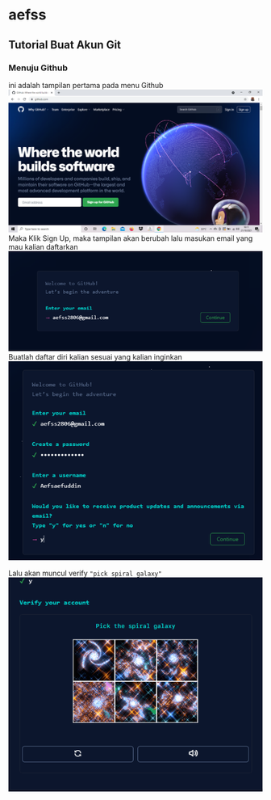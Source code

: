 # aefss
## Tutorial Buat Akun Git

### Menuju Github
ini adalah tampilan pertama pada menu Github
![Gambar1](screenshot/ss1.png)
Maka Klik Sign Up, maka tampilan akan berubah lalu masukan email yang mau kalian daftarkan
![Gambar2](screenshot/ss2.png)
Buatlah daftar diri kalian sesuai yang kalian inginkan
![Gambar3](screenshot/ss3.png)

Lalu akan muncul verify `"pick spiral galaxy"`
![Gambar4](screenshot/ss4.png)